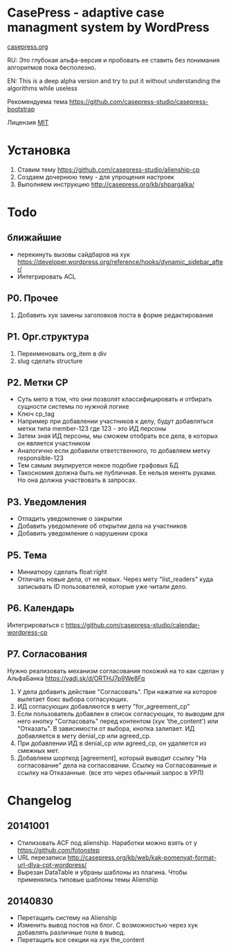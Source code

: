 CasePress - adaptive case managment system by WordPress
=========

[casepress.org](http://casepress.org/)

RU: Это глубокая альфа-версия и пробовать ее ставить без понимания алгоритмов пока бесполезно.

EN: This is a deep alpha version and try to put it without understanding the algorithms while useless

Рекомендуема тема https://github.com/casepress-studio/casepress-bootstrap


Лицензия [MIT](http://ru.wikipedia.org/wiki/%D0%9B%D0%B8%D1%86%D0%B5%D0%BD%D0%B7%D0%B8%D1%8F_MIT)


# Установка

1. Ставим тему https://github.com/casepress-studio/alienship-cp
2. Создаем дочернюю тему - для упрощения настроек
3. Выполняем инструкцию http://casepress.org/kb/shpargalka/



# Todo

## ближайшие
- перекинуть вызовы сайдбаров на хук https://developer.wordpress.org/reference/hooks/dynamic_sidebar_after/
- Интегрировать ACL


## Р0. Прочее
1. Добавить хук замены заголовков поста в форме редактирования


## Р1. Орг.структура
1. Переименовать org_item в div
2. slug сделать structure


## Р2. Метки CP
- Суть мето в том, что они позволят классифицировать и отбирать сущности системы по нужной логике
- Ключ cp_tag
- Например при добавлении участников к делу, будут добавляться метки типа member-123 где 123 - это ИД персоны
- Затем зная ИД персоны, мы сможем отобрать все дела, в которых он является участником
- Аналогично если добавили ответственного, то добавляем метку responsible-123
- Тем самым эмулируется некое подобие графовых БД
- Такосномия должна быть не публичная. Ее нельзя менять руками. Но она должна участвовать в запросах.

## Р3. Уведомления
- Отладить уведомление о закрытии
- Добавить уведомление об открытии дела на участников
- Добавить уведомление о нарушении срока




## Р5. Тема
- Миниатюру сделать float:right
- Отличать новые дела, от не новых. Через мету "list_readers" куда записывать ID пользователей, которые уже читали дело.
 

## Р6. Календарь
Интегрироваться с https://github.com/casepress-studio/calendar-wordpress-cp



## Р7. Согласования
Нужно реализовать механизм согласования похожий на то как сделан у АльфаБанка https://yadi.sk/d/ORTHJ7p9We8Fq
1. У дела добавить действие "Согласовать". При нажатие на которое вылетает бокс выбора согласующих.
2. ИД согласующих добавляются в мету "for\_agreement_cp"
3. Если пользователь добавлен в список согласующих, то выводим для него кнопку "Согласовать" перед контентом (хук 'the\_content') или "Отказать". В зависимости от выбора, кнопка залипает. ИД добавляется в мету  denial\_cp или agreed_cp.
4. При добавлении ИД в denial\_cp или agreed\_cp, он удаляется из смежных мет.
5. Добавляем шорткод [agreement], который выводит ссылку "На согласование" дела на согласовании. Ссылку на Согласованные и ссылку на Отказанные. (все это через обычный запрос в УРЛ)

# Changelog

## 20141001
- Стилизовать ACF под alienship. Наработки можно взять от у https://github.com/fotonstep
- URL перезаписи http://casepress.org/kb/web/kak-pomenyat-format-url-dlya-cpt-wordpress/
- Вырезан DataTable и убраны шаблоны из плагина. Чтобы применялись типовые шаблоны темы Alienship


## 20140830
- Перетащить систему на Alienship
- Изменить вывод постов на блог. С возможностью через хук добавлять различные поля в вывод.
- Перетащить все секции на хук the_content
